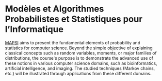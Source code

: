 # Modèles et Algorithmes Probabilistes et Statistiques pour l’Informatique

[MAPSI](https://dac.lip6.fr/master/enseignement/mapsi/) aims to present the fundamental elements of probability and statistics for computer science. Beyond the simple objective of explaining classical concepts such as random variables, moments, or major families of distributions, the course's purpose is to demonstrate the advanced use of these notions in various computer science domains, such as bioinformatics, artificial intelligence, and imaging. The studied techniques (Markov chains, etc.) will be illustrated through applications from these different domains.